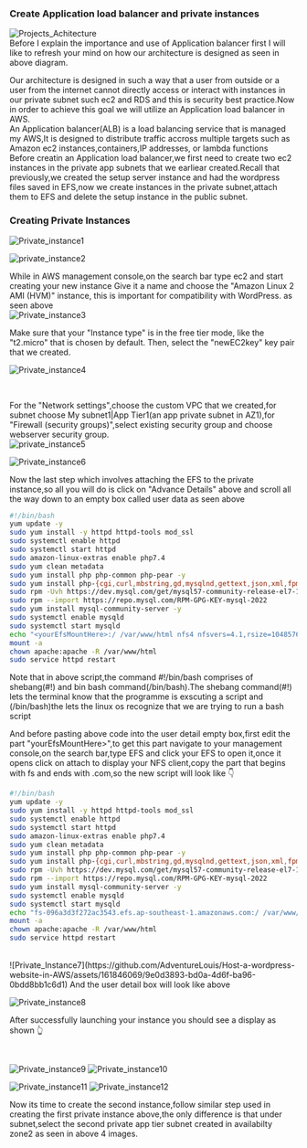 ### Create Application load balancer and private instances
![Projects_Achitecture](https://github.com/AdventureLouis/Host-a-wordpress-website-in-AWS/assets/161846069/d563dcd9-9a26-48ec-9e2c-47ebd36f4a24)
<br>
Before I explain the importance and use of Application balancer first I will like to refresh your mind on how our architecture is designed as seen in above diagram. 

Our architecture is designed in such a way that a user from outside or a user from the internet cannot directly access or interact with instances in our private subnet such ec2 and RDS 
and this is security best practice.Now in order to achieve this goal we will utilize an Application load balancer in AWS.
<br>
An Application balancer(ALB) is a load balancing service that is managed my AWS,It is designed to distribute traffic  accross multiple targets such as Amazon ec2 instances,containers,IP addresses,
or lambda functions
<br>
Before creatin an Application load balancer,we first need to create two ec2 instances in the private app subnets that we earliear created.Recall that previously,we created the setup server instance and had the wordpress
files saved in EFS,now we create instances in the private subnet,attach them to EFS and delete the setup instance in the public subnet.
<br>

### Creating Private Instances

![Private_instance1](https://github.com/AdventureLouis/Host-a-wordpress-website-in-AWS/assets/161846069/7349c32b-a869-4962-ac2f-62f36093ed9a)

![private_instance2](https://github.com/AdventureLouis/Host-a-wordpress-website-in-AWS/assets/161846069/509c40c0-aaf3-482a-823f-fc7619420a33)


While in AWS management console,on the search bar type ec2 and start creating your new instance  Give it a name and choose the "Amazon Linux 2 AMI (HVM)" instance, this is important for compatibility with WordPress. as seen above
<br>
![Private_instance3](https://github.com/AdventureLouis/Host-a-wordpress-website-in-AWS/assets/161846069/d3117345-f709-4400-8e04-f472ab47b1c2)

Make sure that your "Instance type" is in the free tier mode, like the "t2.micro" that is chosen by default. Then, select the "newEC2key" key pair that we created.
<br>

![Private_instance4](https://github.com/AdventureLouis/Host-a-wordpress-website-in-AWS/assets/161846069/628d824b-2148-4e2b-b329-119397080413)

<br>

For the "Network settings",choose the custom VPC that we created,for subnet choose My subnet1|App Tier1(an app private subnet in AZ1),for "Firewall (security groups)",select existing security group
and choose webserver security group.
<br>
![private_instance5](https://github.com/AdventureLouis/Host-a-wordpress-website-in-AWS/assets/161846069/55bb1d9d-a880-42f4-91ac-08fe1e19d125)

![Private_instance6](https://github.com/AdventureLouis/Host-a-wordpress-website-in-AWS/assets/161846069/886f2901-f68b-4f97-b4f5-04c671a7e7e5)


 Now the last step which involves attaching the EFS to the private instance,so all you will do is click on "Advance Details" above and scroll all the way down to an empty box called user data as seen above

 ```bash
#!/bin/bash
yum update -y
sudo yum install -y httpd httpd-tools mod_ssl
sudo systemctl enable httpd 
sudo systemctl start httpd
sudo amazon-linux-extras enable php7.4
sudo yum clean metadata
sudo yum install php php-common php-pear -y
sudo yum install php-{cgi,curl,mbstring,gd,mysqlnd,gettext,json,xml,fpm,intl,zip} -y
sudo rpm -Uvh https://dev.mysql.com/get/mysql57-community-release-el7-11.noarch.rpm
sudo rpm --import https://repo.mysql.com/RPM-GPG-KEY-mysql-2022
sudo yum install mysql-community-server -y
sudo systemctl enable mysqld
sudo systemctl start mysqld
echo "<yourEfsMountHere>:/ /var/www/html nfs4 nfsvers=4.1,rsize=1048576,wsize=1048576,hard,timeo=600,retrans=2 0 0" >> /etc/fstab
mount -a
chown apache:apache -R /var/www/html
sudo service httpd restart
```
Note that in above script,the command  #!/bin/bash comprises of shebang(#!) and bin bash command(/bin/bash).The shebang command(#!) lets the terminal know that the programme is exscuting a script and (/bin/bash)the  lets the linux os recognize that we are trying to run a bash script
<br>

And before pasting above code into the user detail empty box,first edit the part "yourEfsMountHere>",to get this part navigate to your management console,on the search bar,type EFS and click your EFS to open it,once it opens click on attach to display your NFS client,copy the part that begins with fs and ends with .com,so the new script will look like 👇 
<br>

```bash
#!/bin/bash
yum update -y
sudo yum install -y httpd httpd-tools mod_ssl
sudo systemctl enable httpd 
sudo systemctl start httpd
sudo amazon-linux-extras enable php7.4
sudo yum clean metadata
sudo yum install php php-common php-pear -y
sudo yum install php-{cgi,curl,mbstring,gd,mysqlnd,gettext,json,xml,fpm,intl,zip} -y
sudo rpm -Uvh https://dev.mysql.com/get/mysql57-community-release-el7-11.noarch.rpm
sudo rpm --import https://repo.mysql.com/RPM-GPG-KEY-mysql-2022
sudo yum install mysql-community-server -y
sudo systemctl enable mysqld
sudo systemctl start mysqld
echo "fs-096a3d3f272ac3543.efs.ap-southeast-1.amazonaws.com:/ /var/www/html nfs4 nfsvers=4.1,rsize=1048576,wsize=1048576,hard,timeo=600,retrans=2 0 0" >> /etc/fstab
mount -a
chown apache:apache -R /var/www/html
sudo service httpd restart
```
<br>
![Private_Instance7](https://github.com/AdventureLouis/Host-a-wordpress-website-in-AWS/assets/161846069/9e0d3893-bd0a-4d6f-ba96-0bdd8bb1c6d1)
And the user detail box will look like above
<br>

![Private_instance8](https://github.com/AdventureLouis/Host-a-wordpress-website-in-AWS/assets/161846069/36973f99-1f7b-418b-a6f7-6af3100c516a)

After successfully launching your instance you should see a display as shown 👆 

<br>

![Private_instance9](https://github.com/AdventureLouis/Host-a-wordpress-website-in-AWS/assets/161846069/a47676e4-e911-4c0a-96e3-f1c6f023ae4a)
![Private_instance10](https://github.com/AdventureLouis/Host-a-wordpress-website-in-AWS/assets/161846069/6d8e236c-8c86-424f-a034-380df92154e4)

![Private_instance11](https://github.com/AdventureLouis/Host-a-wordpress-website-in-AWS/assets/161846069/c50a20d0-0463-4e11-b3c0-42d113844eba)
![Private_instance12](https://github.com/AdventureLouis/Host-a-wordpress-website-in-AWS/assets/161846069/2e985911-2f98-4884-810f-24add27a8223)

Now its time to create the second instance,follow similar step used in creating the first private instance above,the only difference is that under subnet,select the second private app tier subnet created in availabilty zone2 as seen in above 4 images.

